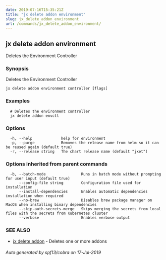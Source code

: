 ```yaml
---
date: 2019-07-16T15:35:21Z
title: "jx delete addon environment"
slug: jx_delete_addon_environment
url: /commands/jx_delete_addon_environment/
---
```

## jx delete addon environment

Deletes the Environment Controller 

### Synopsis

Deletes the Environment Controller

```
jx delete addon environment controller [flags]
```

### Examples

```
  # Deletes the environment controller
  jx delete addon envctl
```

### Options

```
  -h, --help             help for environment
  -p, --purge            Removes the release name from helm so it can be reused again (default true)
  -r, --release string   The chart release name (default "jxet")
```

### Options inherited from parent commands

```
  -b, --batch-mode                Runs in batch mode without prompting for user input (default true)
      --config-file string        Configuration file used for installation
      --install-dependencies      Enables automatic dependencies installation when required
      --no-brew                   Disables brew package manager on MacOS when installing binary dependencies
      --skip-auth-secrets-merge   Skips merging the secrets from local files with the secrets from Kubernetes cluster
      --verbose                   Enables verbose output
```

### SEE ALSO

* [jx delete addon](/commands/jx_delete_addon/)	 - Deletes one or more addons

###### Auto generated by spf13/cobra on 17-Jul-2019
